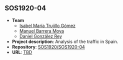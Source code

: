
## SOS1920-04

- **Team**
  - [Isabel María Trujillo Gómez](https://github.com/isatrugom)
  - [Manuel Barrera Moya](https://github.com/manubarreram18)
  - [Daniel González Rey](https://github.com/dangonrey99)
- **Project description**: Analysis of the traffic in Spain.
- **Repository**: [SOS1920/SOS1920-04](https://github.com/SOS1920/SOS1920-04)
- **URL**: [TBD](#)

